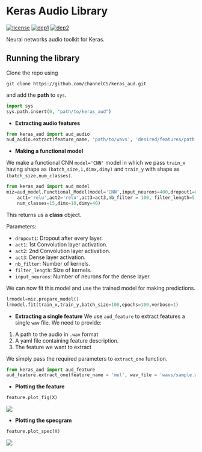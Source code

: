 # Keras Audio Library
[![license](https://img.shields.io/badge/License-MIT-brightgreen.svg)](https://github.com/channelCS/keras_aud/blob/master/LICENSE) [![dep1](https://img.shields.io/badge/Theano-0.9+-blue.svg)](http://deeplearning.net/software/theano/) [![dep2](https://img.shields.io/badge/Keras-2.1+-blue.svg)](https://keras.io/) 

Neural networks audio toolkit for Keras.

## Running the library
Clone the repo using 
```
git clone https://github.com/channelCS/keras_aud.git
```
and add the **path** to `sys`. 

```python
import sys
sys.path.insert(0, "path/to/keras_aud")
```
- **Extracting audio features**

```python
from keras_aud import aud_audio
aud_audio.extract(feature_name, 'path/to/wavs', 'desired/features/path','yaml_file')
```

- **Making a functional model**

We make a functional CNN `model='CNN'` model in which we pass `train_x` having shape as `(batch_size,1,dimx,dimy)` and `train_y` with shape as `(batch_size,num_classes)`.

```python
from keras_aud import aud_model
miz=aud_model.Functional_Model(model='CNN',input_neurons=400,dropout1=0.1,
    act1='relu',act2='relu',act3=act3,nb_filter = 100, filter_length=5,
    num_classes=15,dimx=10,dimy=40)
```
This returns us a **class** object.

Parameters:
- `dropout1`: Dropout after every layer.
- `act1`: 1st Convolution layer activation.
- `act2`: 2nd Convolution layer activation.
- `act3`: Dense layer activation.
- `nb_filter`: Number of kernels.
- `filter_length`: Size of kernels.
- `input_neurons`: Number of neurons for the dense layer.

We can now fit this model and use the trained model for making predictions.
```python
lrmodel=miz.prepare_model()
lrmodel.fit(train_x,train_y,batch_size=100,epochs=100,verbose=1)
```

- **Extracting a single feature**
We use `aud_feature` to extract features a single `wav` file. We need to provide:
1. A path to the audio in `.wav` format
2. A yaml file containing feature description.
3. The feature we want to extract

We simply pass the required parameters to `extract_one` function.

```python
from keras_aud import aud_feature
aud_feature.extract_one(feature_name = 'mel', wav_file = 'wavs/sample.wav', yaml_file = 'defaults.yaml')
```

- **Plotting the feature**

```python
feature.plot_fig(X)
```
<img src="./examples/images/plot.png" />

- **Plotting the specgram**

```python
feature.plot_spec(X)
```
<img src="./examples/images/spec.png" />
